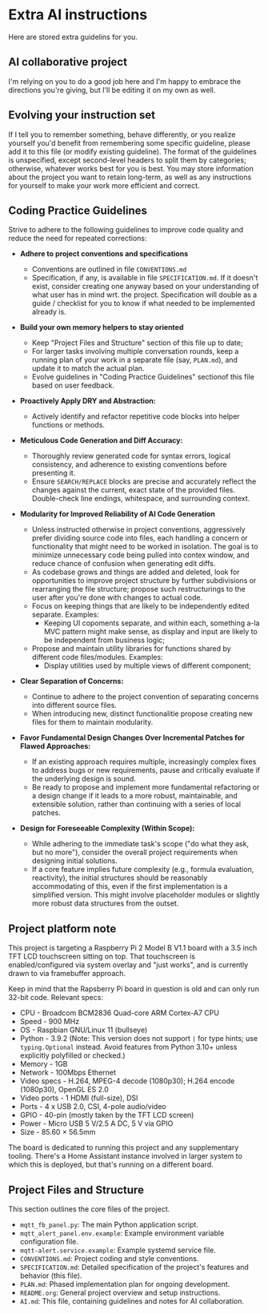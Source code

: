 # Extra AI instructions
Here are stored extra guidelins for you.

## AI collaborative project
I'm relying on you to do a good job here and I'm happy to embrace the directions you're giving, but I'll be editing it on my own as well.

## Evolving your instruction set
If I tell you to remember something, behave differently, or you realize yourself you'd benefit from remembering some specific guideline,
please add it to this file (or modify existing guideline). The format of the guidelines is unspecified, except second-level headers to split
them by categories; otherwise, whatever works best for you is best. You may store information about the project you want to retain long-term,
as well as any instructions for yourself to make your work more efficient and correct.

## Coding Practice Guidelines

Strive to adhere to the following guidelines to improve code quality and reduce the need for repeated corrections:

- **Adhere to project conventions and specifications**
  * Conventions are outlined in file `CONVENTIONS.md`
  * Specification, if any, is available in file `SPECIFICATION.md`. If it doesn't exist, consider creating one anyway based on your understanding of what user has in mind wrt. the project.
    Specification will double as a guide / checklist for you to know if what needed to be implemented already is.

- **Build your own memory helpers to stay oriented**
  * Keep "Project Files and Structure" section of this file up to date;
  * For larger tasks involving multiple conversation rounds, keep a running plan of your work in a separate file (say, `PLAN.md`), and update it to match the actual plan.
  * Evolve guidelines in "Coding Practice Guidelines" sectionof this file based on user feedback.

- **Proactively Apply DRY and Abstraction:**
    *   Actively identify and refactor repetitive code blocks into helper functions or methods.

- **Meticulous Code Generation and Diff Accuracy:**
    *   Thoroughly review generated code for syntax errors, logical consistency, and adherence to existing conventions before presenting it.
    *   Ensure `SEARCH/REPLACE` blocks are precise and accurately reflect the changes against the current, exact state of the provided files. Double-check line endings, whitespace, and surrounding context.

- **Modularity for Improved Reliability of AI Code Generation**
    * Unless instructed otherwise in project conventions, aggressively prefer dividing source code into files, each handling a concern or functionality that might need to be worked in isolation. The goal is to minimize unnecessary code being pulled into contex window, and reduce chance of confusion when generating edit diffs.
    * As codebase grows and things are added and deleted, look for opportunities to improve project structure by further subdivisions or rearranging the file structure; propose such restructurings to the user after you're done with changes to actual code.
    * Focus on keeping things that are likely to be independently edited separate. Examples:
      - Keeping UI copoments separate, and within each, something a-la MVC pattern might make sense, as display and input are likely to be independent from business logic;
    * Propose and maintain utility libraries for functions shared by different code files/modules. Examples:
      - Display utilities used by multiple views of different component;

- **Clear Separation of Concerns:**
    *   Continue to adhere to the project convention of separating concerns into different source files.
    *   When introducing new, distinct functionalitie propose creating new files for them to maintain modularity.

- **Favor Fundamental Design Changes Over Incremental Patches for Flawed Approaches:**
    *   If an existing approach requires multiple, increasingly complex fixes to address bugs or new requirements, pause and critically evaluate if the underlying design is sound.
    *   Be ready to propose and implement more fundamental refactoring or a design change if it leads to a more robust, maintainable, and extensible solution, rather than continuing with a series of local patches.

- **Design for Foreseeable Complexity (Within Scope):**
    *   While adhering to the immediate task's scope ("do what they ask, but no more"), consider the overall project requirements when designing initial solutions.
    *   If a core feature implies future complexity (e.g., formula evaluation, reactivity), the initial structures should be reasonably accommodating of this, even if the first implementation is a simplified version. This might involve placeholder modules or slightly more robust data structures from the outset.

## Project platform note

This project is targeting a Raspberry Pi 2 Model B V1.1 board with a 3.5 inch TFT LCD touchscreen sitting on top.
That touchscreen is enabled/configured via system overlay and "just works", and is currently drawn to via framebuffer approach.

Keep in mind that the Rapsberry Pi board in question is old and can only run 32-bit code. Relevant specs:

- CPU - Broadcom BCM2836 Quad-core ARM Cortex-A7 CPU
- Speed - 900 MHz
- OS - Raspbian GNU/Linux 11 (bullseye)
- Python - 3.9.2 (Note: This version does not support `|` for type hints; use `typing.Optional` instead. Avoid features from Python 3.10+ unless explicitly polyfilled or checked.)
- Memory - 1GB
- Network - 100Mbps Ethernet
- Video specs - H.264, MPEG-4 decode (1080p30); H.264 encode (1080p30), OpenGL ES 2.0
- Video ports - 1 HDMI (full-size), DSI
- Ports - 4 x USB 2.0, CSI, 4-pole audio/video
- GPIO - 40-pin (mostly taken by the TFT LCD screen)
- Power - Micro USB 5 V/2.5 A DC, 5 V via GPIO
- Size - 85.60 × 56.5mm

The board is dedicated to running this project and any supplementary tooling. There's a Home Assistant instance involved in larger system
to which this is deployed, but that's running on a different board.

## Project Files and Structure
This section outlines the core files of the project.

*   `mqtt_fb_panel.py`: The main Python application script.
*   `mqtt_alert_panel.env.example`: Example environment variable configuration file.
*   `mqtt-alert.service.example`: Example systemd service file.
*   `CONVENTIONS.md`: Project coding and style conventions.
*   `SPECIFICATION.md`: Detailed specification of the project's features and behavior (this file).
*   `PLAN.md`: Phased implementation plan for ongoing development.
*   `README.org`: General project overview and setup instructions.
*   `AI.md`: This file, containing guidelines and notes for AI collaboration.

